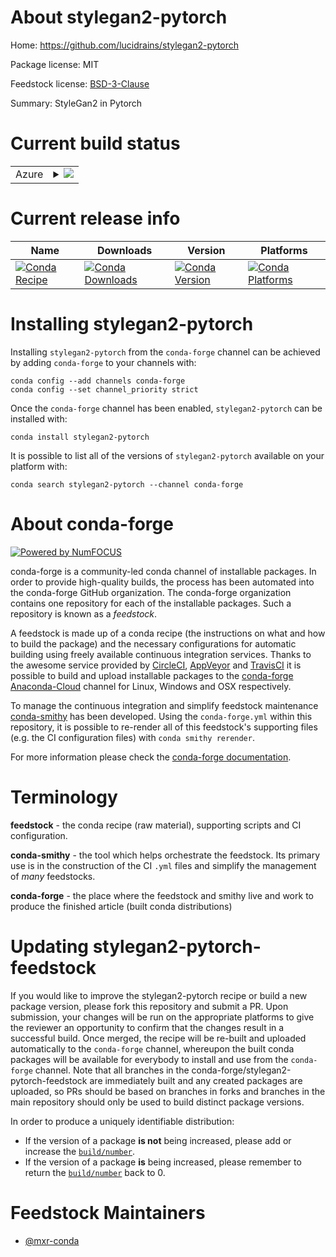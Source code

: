 About stylegan2-pytorch
=======================

Home: https://github.com/lucidrains/stylegan2-pytorch

Package license: MIT

Feedstock license: [BSD-3-Clause](https://github.com/conda-forge/stylegan2-pytorch-feedstock/blob/master/LICENSE.txt)

Summary: StyleGan2 in Pytorch

Current build status
====================


<table>
    
  <tr>
    <td>Azure</td>
    <td>
      <details>
        <summary>
          <a href="https://dev.azure.com/conda-forge/feedstock-builds/_build/latest?definitionId=13894&branchName=master">
            <img src="https://dev.azure.com/conda-forge/feedstock-builds/_apis/build/status/stylegan2-pytorch-feedstock?branchName=master">
          </a>
        </summary>
        <table>
          <thead><tr><th>Variant</th><th>Status</th></tr></thead>
          <tbody><tr>
              <td>linux_64_cuda_compiler_version10.2cudnn7</td>
              <td>
                <a href="https://dev.azure.com/conda-forge/feedstock-builds/_build/latest?definitionId=13894&branchName=master">
                  <img src="https://dev.azure.com/conda-forge/feedstock-builds/_apis/build/status/stylegan2-pytorch-feedstock?branchName=master&jobName=linux&configuration=linux_64_cuda_compiler_version10.2cudnn7" alt="variant">
                </a>
              </td>
            </tr><tr>
              <td>linux_64_cuda_compiler_version11.0cudnn8</td>
              <td>
                <a href="https://dev.azure.com/conda-forge/feedstock-builds/_build/latest?definitionId=13894&branchName=master">
                  <img src="https://dev.azure.com/conda-forge/feedstock-builds/_apis/build/status/stylegan2-pytorch-feedstock?branchName=master&jobName=linux&configuration=linux_64_cuda_compiler_version11.0cudnn8" alt="variant">
                </a>
              </td>
            </tr><tr>
              <td>linux_64_cuda_compiler_version11.1cudnn8</td>
              <td>
                <a href="https://dev.azure.com/conda-forge/feedstock-builds/_build/latest?definitionId=13894&branchName=master">
                  <img src="https://dev.azure.com/conda-forge/feedstock-builds/_apis/build/status/stylegan2-pytorch-feedstock?branchName=master&jobName=linux&configuration=linux_64_cuda_compiler_version11.1cudnn8" alt="variant">
                </a>
              </td>
            </tr><tr>
              <td>linux_64_cuda_compiler_version11.2cudnn8</td>
              <td>
                <a href="https://dev.azure.com/conda-forge/feedstock-builds/_build/latest?definitionId=13894&branchName=master">
                  <img src="https://dev.azure.com/conda-forge/feedstock-builds/_apis/build/status/stylegan2-pytorch-feedstock?branchName=master&jobName=linux&configuration=linux_64_cuda_compiler_version11.2cudnn8" alt="variant">
                </a>
              </td>
            </tr><tr>
              <td>linux_64_cuda_compiler_versionNonecudnnundefined</td>
              <td>
                <a href="https://dev.azure.com/conda-forge/feedstock-builds/_build/latest?definitionId=13894&branchName=master">
                  <img src="https://dev.azure.com/conda-forge/feedstock-builds/_apis/build/status/stylegan2-pytorch-feedstock?branchName=master&jobName=linux&configuration=linux_64_cuda_compiler_versionNonecudnnundefined" alt="variant">
                </a>
              </td>
            </tr><tr>
              <td>osx_64</td>
              <td>
                <a href="https://dev.azure.com/conda-forge/feedstock-builds/_build/latest?definitionId=13894&branchName=master">
                  <img src="https://dev.azure.com/conda-forge/feedstock-builds/_apis/build/status/stylegan2-pytorch-feedstock?branchName=master&jobName=osx&configuration=osx_64_" alt="variant">
                </a>
              </td>
            </tr><tr>
              <td>win_64_cuda_compiler_version10.2cudnn7</td>
              <td>
                <a href="https://dev.azure.com/conda-forge/feedstock-builds/_build/latest?definitionId=13894&branchName=master">
                  <img src="https://dev.azure.com/conda-forge/feedstock-builds/_apis/build/status/stylegan2-pytorch-feedstock?branchName=master&jobName=win&configuration=win_64_cuda_compiler_version10.2cudnn7" alt="variant">
                </a>
              </td>
            </tr><tr>
              <td>win_64_cuda_compiler_version11.0cudnn8</td>
              <td>
                <a href="https://dev.azure.com/conda-forge/feedstock-builds/_build/latest?definitionId=13894&branchName=master">
                  <img src="https://dev.azure.com/conda-forge/feedstock-builds/_apis/build/status/stylegan2-pytorch-feedstock?branchName=master&jobName=win&configuration=win_64_cuda_compiler_version11.0cudnn8" alt="variant">
                </a>
              </td>
            </tr><tr>
              <td>win_64_cuda_compiler_version11.1cudnn8</td>
              <td>
                <a href="https://dev.azure.com/conda-forge/feedstock-builds/_build/latest?definitionId=13894&branchName=master">
                  <img src="https://dev.azure.com/conda-forge/feedstock-builds/_apis/build/status/stylegan2-pytorch-feedstock?branchName=master&jobName=win&configuration=win_64_cuda_compiler_version11.1cudnn8" alt="variant">
                </a>
              </td>
            </tr><tr>
              <td>win_64_cuda_compiler_version11.2cudnn8</td>
              <td>
                <a href="https://dev.azure.com/conda-forge/feedstock-builds/_build/latest?definitionId=13894&branchName=master">
                  <img src="https://dev.azure.com/conda-forge/feedstock-builds/_apis/build/status/stylegan2-pytorch-feedstock?branchName=master&jobName=win&configuration=win_64_cuda_compiler_version11.2cudnn8" alt="variant">
                </a>
              </td>
            </tr><tr>
              <td>win_64_cuda_compiler_versionNonecudnnundefined</td>
              <td>
                <a href="https://dev.azure.com/conda-forge/feedstock-builds/_build/latest?definitionId=13894&branchName=master">
                  <img src="https://dev.azure.com/conda-forge/feedstock-builds/_apis/build/status/stylegan2-pytorch-feedstock?branchName=master&jobName=win&configuration=win_64_cuda_compiler_versionNonecudnnundefined" alt="variant">
                </a>
              </td>
            </tr>
          </tbody>
        </table>
      </details>
    </td>
  </tr>
</table>

Current release info
====================

| Name | Downloads | Version | Platforms |
| --- | --- | --- | --- |
| [![Conda Recipe](https://img.shields.io/badge/recipe-stylegan2--pytorch-green.svg)](https://anaconda.org/conda-forge/stylegan2-pytorch) | [![Conda Downloads](https://img.shields.io/conda/dn/conda-forge/stylegan2-pytorch.svg)](https://anaconda.org/conda-forge/stylegan2-pytorch) | [![Conda Version](https://img.shields.io/conda/vn/conda-forge/stylegan2-pytorch.svg)](https://anaconda.org/conda-forge/stylegan2-pytorch) | [![Conda Platforms](https://img.shields.io/conda/pn/conda-forge/stylegan2-pytorch.svg)](https://anaconda.org/conda-forge/stylegan2-pytorch) |

Installing stylegan2-pytorch
============================

Installing `stylegan2-pytorch` from the `conda-forge` channel can be achieved by adding `conda-forge` to your channels with:

```
conda config --add channels conda-forge
conda config --set channel_priority strict
```

Once the `conda-forge` channel has been enabled, `stylegan2-pytorch` can be installed with:

```
conda install stylegan2-pytorch
```

It is possible to list all of the versions of `stylegan2-pytorch` available on your platform with:

```
conda search stylegan2-pytorch --channel conda-forge
```


About conda-forge
=================

[![Powered by
NumFOCUS](https://img.shields.io/badge/powered%20by-NumFOCUS-orange.svg?style=flat&colorA=E1523D&colorB=007D8A)](https://numfocus.org)

conda-forge is a community-led conda channel of installable packages.
In order to provide high-quality builds, the process has been automated into the
conda-forge GitHub organization. The conda-forge organization contains one repository
for each of the installable packages. Such a repository is known as a *feedstock*.

A feedstock is made up of a conda recipe (the instructions on what and how to build
the package) and the necessary configurations for automatic building using freely
available continuous integration services. Thanks to the awesome service provided by
[CircleCI](https://circleci.com/), [AppVeyor](https://www.appveyor.com/)
and [TravisCI](https://travis-ci.com/) it is possible to build and upload installable
packages to the [conda-forge](https://anaconda.org/conda-forge)
[Anaconda-Cloud](https://anaconda.org/) channel for Linux, Windows and OSX respectively.

To manage the continuous integration and simplify feedstock maintenance
[conda-smithy](https://github.com/conda-forge/conda-smithy) has been developed.
Using the ``conda-forge.yml`` within this repository, it is possible to re-render all of
this feedstock's supporting files (e.g. the CI configuration files) with ``conda smithy rerender``.

For more information please check the [conda-forge documentation](https://conda-forge.org/docs/).

Terminology
===========

**feedstock** - the conda recipe (raw material), supporting scripts and CI configuration.

**conda-smithy** - the tool which helps orchestrate the feedstock.
                   Its primary use is in the construction of the CI ``.yml`` files
                   and simplify the management of *many* feedstocks.

**conda-forge** - the place where the feedstock and smithy live and work to
                  produce the finished article (built conda distributions)


Updating stylegan2-pytorch-feedstock
====================================

If you would like to improve the stylegan2-pytorch recipe or build a new
package version, please fork this repository and submit a PR. Upon submission,
your changes will be run on the appropriate platforms to give the reviewer an
opportunity to confirm that the changes result in a successful build. Once
merged, the recipe will be re-built and uploaded automatically to the
`conda-forge` channel, whereupon the built conda packages will be available for
everybody to install and use from the `conda-forge` channel.
Note that all branches in the conda-forge/stylegan2-pytorch-feedstock are
immediately built and any created packages are uploaded, so PRs should be based
on branches in forks and branches in the main repository should only be used to
build distinct package versions.

In order to produce a uniquely identifiable distribution:
 * If the version of a package **is not** being increased, please add or increase
   the [``build/number``](https://docs.conda.io/projects/conda-build/en/latest/resources/define-metadata.html#build-number-and-string).
 * If the version of a package **is** being increased, please remember to return
   the [``build/number``](https://docs.conda.io/projects/conda-build/en/latest/resources/define-metadata.html#build-number-and-string)
   back to 0.

Feedstock Maintainers
=====================

* [@mxr-conda](https://github.com/mxr-conda/)

